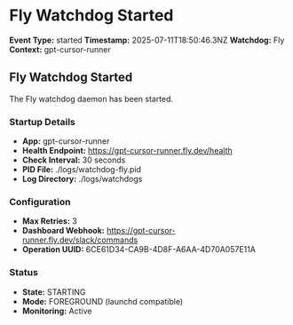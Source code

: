 # Fly Watchdog Started

**Event Type:** started
**Timestamp:** 2025-07-11T18:50:46.3NZ
**Watchdog:** Fly
**Context:** gpt-cursor-runner


## Fly Watchdog Started

The Fly watchdog daemon has been started.

### Startup Details
- **App:** gpt-cursor-runner
- **Health Endpoint:** https://gpt-cursor-runner.fly.dev/health
- **Check Interval:** 30 seconds
- **PID File:** ./logs/watchdog-fly.pid
- **Log Directory:** ./logs/watchdogs

### Configuration
- **Max Retries:** 3
- **Dashboard Webhook:** https://gpt-cursor-runner.fly.dev/slack/commands
- **Operation UUID:** 6CE61D34-CA9B-4D8F-A6AA-4D70A057E11A

### Status
- **State:** STARTING
- **Mode:** FOREGROUND (launchd compatible)
- **Monitoring:** Active


